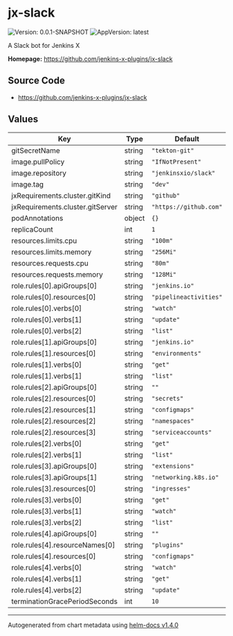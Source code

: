 # jx-slack

![Version: 0.0.1-SNAPSHOT](https://img.shields.io/badge/Version-0.0.1--SNAPSHOT-informational?style=flat-square) ![AppVersion: latest](https://img.shields.io/badge/AppVersion-latest-informational?style=flat-square)

A Slack bot for Jenkins X

**Homepage:** <https://github.com/jenkins-x-plugins/jx-slack>

## Source Code

* <https://github.com/jenkins-x-plugins/jx-slack>

## Values

| Key | Type | Default | Description |
|-----|------|---------|-------------|
| gitSecretName | string | `"tekton-git"` |  |
| image.pullPolicy | string | `"IfNotPresent"` |  |
| image.repository | string | `"jenkinsxio/slack"` |  |
| image.tag | string | `"dev"` |  |
| jxRequirements.cluster.gitKind | string | `"github"` |  |
| jxRequirements.cluster.gitServer | string | `"https://github.com"` |  |
| podAnnotations | object | `{}` |  |
| replicaCount | int | `1` |  |
| resources.limits.cpu | string | `"100m"` |  |
| resources.limits.memory | string | `"256Mi"` |  |
| resources.requests.cpu | string | `"80m"` |  |
| resources.requests.memory | string | `"128Mi"` |  |
| role.rules[0].apiGroups[0] | string | `"jenkins.io"` |  |
| role.rules[0].resources[0] | string | `"pipelineactivities"` |  |
| role.rules[0].verbs[0] | string | `"watch"` |  |
| role.rules[0].verbs[1] | string | `"update"` |  |
| role.rules[0].verbs[2] | string | `"list"` |  |
| role.rules[1].apiGroups[0] | string | `"jenkins.io"` |  |
| role.rules[1].resources[0] | string | `"environments"` |  |
| role.rules[1].verbs[0] | string | `"get"` |  |
| role.rules[1].verbs[1] | string | `"list"` |  |
| role.rules[2].apiGroups[0] | string | `""` |  |
| role.rules[2].resources[0] | string | `"secrets"` |  |
| role.rules[2].resources[1] | string | `"configmaps"` |  |
| role.rules[2].resources[2] | string | `"namespaces"` |  |
| role.rules[2].resources[3] | string | `"serviceaccounts"` |  |
| role.rules[2].verbs[0] | string | `"get"` |  |
| role.rules[2].verbs[1] | string | `"list"` |  |
| role.rules[3].apiGroups[0] | string | `"extensions"` |  |
| role.rules[3].apiGroups[1] | string | `"networking.k8s.io"` |  |
| role.rules[3].resources[0] | string | `"ingresses"` |  |
| role.rules[3].verbs[0] | string | `"get"` |  |
| role.rules[3].verbs[1] | string | `"watch"` |  |
| role.rules[3].verbs[2] | string | `"list"` |  |
| role.rules[4].apiGroups[0] | string | `""` |  |
| role.rules[4].resourceNames[0] | string | `"plugins"` |  |
| role.rules[4].resources[0] | string | `"configmaps"` |  |
| role.rules[4].verbs[0] | string | `"watch"` |  |
| role.rules[4].verbs[1] | string | `"get"` |  |
| role.rules[4].verbs[2] | string | `"update"` |  |
| terminationGracePeriodSeconds | int | `10` |  |

----------------------------------------------
Autogenerated from chart metadata using [helm-docs v1.4.0](https://github.com/norwoodj/helm-docs/releases/v1.4.0)
